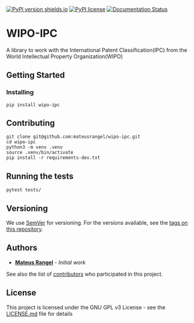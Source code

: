 [![PyPI version shields.io](https://img.shields.io/pypi/v/wipo-ipc.svg)](https://pypi.org/project/wipo-ipc/)
[![PyPI license](https://img.shields.io/pypi/l/wipo-ipc.svg)](https://pypi.org/project/wipo-ipc/)
[![Documentation Status](https://readthedocs.org/projects/wipo-ipc/badge/?version=latest)](http://wipo-ipc.readthedocs.io/?badge=latest)

# WIPO-IPC

A library to work with the International Patent Classification(IPC) from the World Intellectual Property Organization(WIPO)

## Getting Started

### Installing

```
pip install wipo-ipc
```

## Contributing

```
git clone git@github.com:mateusrangel/wipo-ipc.git
cd wipo-ipc
python3 -m venv .venv
source .venv/bin/activate
pip install -r requirements-dev.txt
```

## Running the tests

```
pytest tests/
```

## Versioning

We use [SemVer](http://semver.org/) for versioning. For the versions available, see the [tags on this repository](https://github.com/mateusrangel/wipo-ipc/tags). 

## Authors

* [**Mateus Rangel**](https://github.com/mateusrangel) - *Initial work*

See also the list of [contributors](https://github.com/mateusrangel/wipo-ipc/contributors) who participated in this project.

## License

This project is licensed under the GNU GPL v3 License - see the [LICENSE.md](LICENSE) file for details


